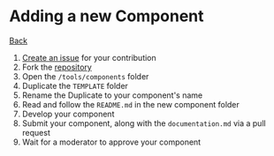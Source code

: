 # Adding a new Component
[Back](/contributing/plan)

1. [Create an issue](https://github.com/theta-tools/theta-tools.github.io/issues/new/choose) for your contribution
2. Fork the [repository](https://github.com/theta-tools/theta-tools.github.io/fork)
3. Open the `/tools/components` folder
4. Duplicate the `TEMPLATE` folder
5. Rename the Duplicate to your component's name
6. Read and follow the `README.md` in the new component folder
7. Develop your component
8. Submit your component, along with the `documentation.md` via a pull request
9. Wait for a moderator to approve your component